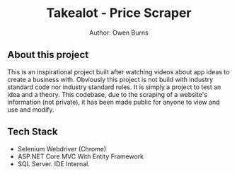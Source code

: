 <h1 align="center">
 Takealot - Price Scraper
</h1>
<p align="center">
 Author: Owen Burns
</p> 

## About this project
This is an inspirational project built after watching videos about app ideas to create a business with. Obviously this project is not build with industry standard code nor industry standard rules. It is simply a project to test an idea and a theory. This codebase, due to the scraping of a website's information (not private), it has been made public for anyone to view and use and modify.

## Tech Stack
- Selenium Webdriver (Chrome)
- ASP.NET Core MVC With Entity Framework
- SQL Server. IDE Internal.
